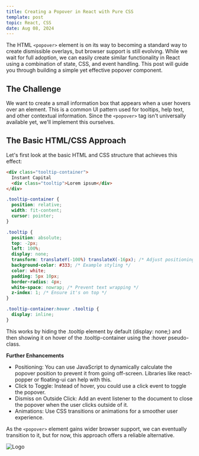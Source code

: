 ```yaml
---
title: Creating a Popover in React with Pure CSS
template: post
topic: React, CSS
date: Aug 08, 2024
---
```


The HTML `<popover>` element is on its way to becoming a standard way to create dismissible overlays, but browser support is still evolving. While we wait for full adoption, we can easily create similar functionality in React using a combination of state, CSS, and event handling. This post will guide you through building a simple yet effective popover component.

## The Challenge

We want to create a small information box that appears when a user hovers over an element. This is a common UI pattern used for tooltips, help text, and other contextual information. Since the `<popover>` tag isn't universally available yet, we'll implement this ourselves.

## The Basic HTML/CSS Approach

Let's first look at the basic HTML and CSS structure that achieves this effect:

```html
<div class="tooltip-container">
  Instant Capital
  <div class="tooltip">Lorem ipsum</div>
</div>
```

```css
.tooltip-container {
  position: relative;
  width: fit-content;
  cursor: pointer;
}

.tooltip {
  position: absolute;
  top: -2px;
  left: 100%;
  display: none;
  transform: translateY(-100%) translateX(-16px); /* Adjust positioning as needed */
  background-color: #333; /* Example styling */
  color: white;
  padding: 5px 10px;
  border-radius: 4px;
  white-space: nowrap; /* Prevent text wrapping */
  z-index: 1; /* Ensure it's on top */
}

.tooltip-container:hover .tooltip {
  display: inline;
}
```

This works by hiding the .tooltip element by default (display: none;) and then showing it on hover of the .tooltip-container using the :hover pseudo-class.

**Further Enhancements**

- Positioning: You can use JavaScript to dynamically calculate the popover position to prevent it from going off-screen. Libraries like react-popper or floating-ui can help with this.
- Click to Toggle: Instead of hover, you could use a click event to toggle the popover.
- Dismiss on Outside Click: Add an event listener to the document to close the popover when the user clicks outside of it.
- Animations: Use CSS transitions or animations for a smoother user experience.

As the `<popover>` element gains wider browser support, we can eventually transition to it, but for now, this approach offers a reliable alternative.

![Logo](/assets/logo.png)
